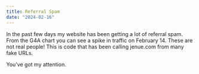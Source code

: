 ```yaml
---
title: Referral Spam
date: "2024-02-16"
---
```


In the past few days my website has been getting a lot of referral spam. From the G4A chart you can see a spike in traffic on February 14. These are not real people! This is code that has been calling jenue.com from many fake URLs.

You’ve got my attention. 


